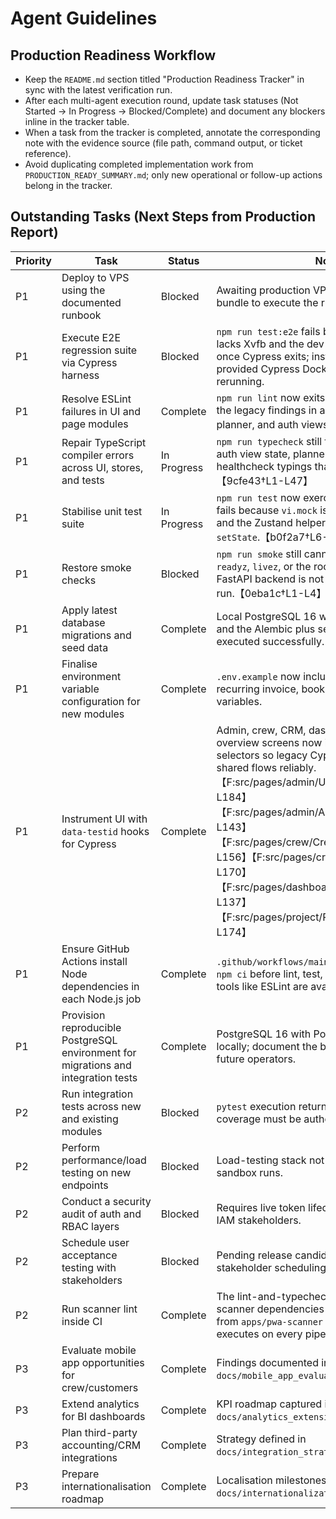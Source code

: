 # Agent Guidelines

## Production Readiness Workflow

- Keep the `README.md` section titled "Production Readiness Tracker" in sync with the latest verification run.
- After each multi-agent execution round, update task statuses (Not Started → In Progress → Blocked/Complete) and document any blockers inline in the tracker table.
- When a task from the tracker is completed, annotate the corresponding note with the evidence source (file path, command output, or ticket reference).
- Avoid duplicating completed implementation work from `PRODUCTION_READY_SUMMARY.md`; only new operational or follow-up actions belong in the tracker.

## Outstanding Tasks (Next Steps from Production Report)

| Priority | Task                                                                               | Status      | Notes                                                                                                                                                                                                                                                                                                                                                                                                                                            |
| -------- | ---------------------------------------------------------------------------------- | ----------- | ------------------------------------------------------------------------------------------------------------------------------------------------------------------------------------------------------------------------------------------------------------------------------------------------------------------------------------------------------------------------------------------------------------------------------------------------ |
| P1       | Deploy to VPS using the documented runbook                                         | Blocked     | Awaiting production VPS access and secrets bundle to execute the runbook.                                                                                                                                                                                                                                                                                                                                                                        |
| P1       | Execute E2E regression suite via Cypress harness                                   | Blocked     | `npm run test:e2e` fails because the container lacks Xvfb and the dev server port conflicts once Cypress exits; install Xvfb or use the provided Cypress Docker image before rerunning.                                                                                                                                                                                                                                                          |
| P1       | Resolve ESLint failures in UI and page modules                                     | Complete    | `npm run lint` now exits cleanly after addressing the legacy findings in admin, crew, CRM, planner, and auth views.【6f3c20†L1-L6】                                                                                                                                                                                                                                                                                                              |
| P1       | Repair TypeScript compiler errors across UI, stores, and tests                     | In Progress | `npm run typecheck` still fails on UI namespaces, auth view state, planner personas, and healthcheck typings that need reconciliation.【9cfe43†L1-L47】                                                                                                                                                                                                                                                                                          |
| P1       | Stabilise unit test suite                                                          | In Progress | `npm run test` now exercises five specs but still fails because `vi.mock` is undefined in auth tests and the Zustand helpers crash when accessing `setState`.【b0f2a7†L6-L27】                                                                                                                                                                                                                                                                   |
| P1       | Restore smoke checks                                                               | Blocked     | `npm run smoke` still cannot reach `healthz`, `readyz`, `livez`, or the root app because the FastAPI backend is not available in the sandbox run.【0eba1c†L1-L4】                                                                                                                                                                                                                                                                                |
| P1       | Apply latest database migrations and seed data                                     | Complete    | Local PostgreSQL 16 with PostGIS is available and the Alembic plus seed scripts were executed successfully.                                                                                                                                                                                                                                                                                                                                      |
| P1       | Finalise environment variable configuration for new modules                        | Complete    | `.env.example` now includes customer portal, recurring invoice, booking, and sub-renting variables.                                                                                                                                                                                                                                                                                                                                              |
| P1       | Instrument UI with `data-testid` hooks for Cypress                                 | Complete    | Admin, crew, CRM, dashboard, and project overview screens now include deterministic selectors so legacy Cypress specs can target shared flows reliably.【F:src/pages/admin/UserManagement.tsx†L1-L184】【F:src/pages/admin/AdminPanel.tsx†L1-L143】【F:src/pages/crew/CrewManagement.tsx†L1-L156】【F:src/pages/crm/CustomerList.tsx†L1-L170】【F:src/pages/dashboard/Dashboard.tsx†L1-L137】【F:src/pages/project/ProjectOverview.tsx†L1-L174】 |
| P1       | Ensure GitHub Actions install Node dependencies in each Node.js job                | Complete    | `.github/workflows/main-workflow.yml` now runs `npm ci` before lint, test, build, and E2E steps so tools like ESLint are available.                                                                                                                                                                                                                                                                                                              |
| P1       | Provision reproducible PostgreSQL environment for migrations and integration tests | Complete    | PostgreSQL 16 with PostGIS has been installed locally; document the bootstrap commands for future operators.                                                                                                                                                                                                                                                                                                                                     |
| P2       | Run integration tests across new and existing modules                              | Blocked     | `pytest` execution returned no tests; integration coverage must be authored.                                                                                                                                                                                                                                                                                                                                                                     |
| P2       | Perform performance/load testing on new endpoints                                  | Blocked     | Load-testing stack not available during sandbox runs.                                                                                                                                                                                                                                                                                                                                                                                            |
| P2       | Conduct a security audit of auth and RBAC layers                                   | Blocked     | Requires live token lifecycle infrastructure and IAM stakeholders.                                                                                                                                                                                                                                                                                                                                                                               |
| P2       | Schedule user acceptance testing with stakeholders                                 | Blocked     | Pending release candidate availability and stakeholder scheduling.                                                                                                                                                                                                                                                                                                                                                                               |
| P2       | Run scanner lint inside CI                                                         | Complete    | The lint-and-typecheck job now installs scanner dependencies and runs `npm run lint` from `apps/pwa-scanner` so the ESLint suite executes on every pipeline run.                                                                                                                                                                                                                                                                                 |
| P3       | Evaluate mobile app opportunities for crew/customers                               | Complete    | Findings documented in `docs/mobile_app_evaluation.md`.                                                                                                                                                                                                                                                                                                                                                                                          |
| P3       | Extend analytics for BI dashboards                                                 | Complete    | KPI roadmap captured in `docs/analytics_extension_plan.md`.                                                                                                                                                                                                                                                                                                                                                                                      |
| P3       | Plan third-party accounting/CRM integrations                                       | Complete    | Strategy defined in `docs/integration_strategy.md`.                                                                                                                                                                                                                                                                                                                                                                                              |
| P3       | Prepare internationalisation roadmap                                               | Complete    | Localisation milestones outlined in `docs/internationalization_roadmap.md`.                                                                                                                                                                                                                                                                                                                                                                      |
